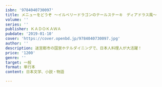 ```yaml
---
isbn: '9784040730097'
title: メニューをどうぞ ～イルベリードラゴンのテールステーキ　ディアドラス風～
volume: ''
series: ''
publisher: ＫＡＤＯＫＡＷＡ
pubdate: '2019-01-10'
cover: 'https://cover.openbd.jp/9784040730097.jpg'
author: ''
description: 迷宮都市の国営ホテルダイニングで、日本人料理人が大活躍！
price: '1200'
genre: ''
target: 一般
format: 単行本
content: 日本文学、小説・物語

---
```

